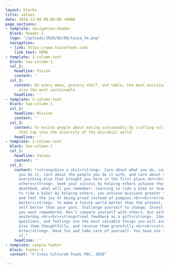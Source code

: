 ```yaml
---
layout: blocks
title: values
date: 2020-12-08 08:00:00 +0000
page_sections:
- template: navigation-header
  block: header-1
  logo: "/uploads/2020/02/08/tezza_tm.png"
  navigation:
  - link: https://www.tezzafoods.com/
    link_text: HOME
- template: 2-column-text
  block: two-column-1
  col_1:
    headline: Vision
    content: ''
  col_2:
    content: On every menu, grocery shelf, and table, the most exciting foods are
      also the most sustainable
    headline: ''
- template: 2-column-text
  block: two-column-1
  col_1:
    headline: Mission
    content: ''
  col_2:
    content: To excite people about eating sustainably by crafting cultured foods
      that tap into the diversity of the microbial world
    headline: ''
- template: 2-column-text
  block: two-column-1
  col_1:
    headline: Values
    content: ''
  col_2:
    content: "<strong>Give a shit</strong>. Care about what you do, care about how
      you do it, care about the people you do it with, and care about the planet and
      everything else that brought you here in the first place.<br><br><strong>Empower
      others</strong>. Seek your success by helping others achieve theirs. On your
      deathbed, what will you remember: learning to ride a bike or teaching your kid
      to ride a bike? By helping others, you achieve missions greater than yourself
      and feel the joy of being proud instead of pompous.<br><br><strong>Strive for
      better</strong>. To make a future world better than the present, make your present
      self better than your past. Challenge yourself to change. Invest in the person
      you want remembered. Don’t compare yourself with others, but with who you were
      yesterday.<br><br><strong>Treat feedback as a gift</strong>. Ideas, critiques,
      questions, and feelings are the most valuable things you will ever give or get.
      Give them thoughtfully, and receive them gratefully.<br><br><strong>Savor every
      bite</strong>. Have fun and take care of yourself. You have one life; bask in
      it."
    headline: ''
- template: simple-footer
  block: footer-1
  content: "© Cross Cultured Foods PBC, 2020"

---
```

